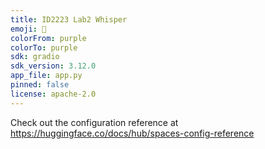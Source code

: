 ```yaml
---
title: ID2223 Lab2 Whisper
emoji: 🐨
colorFrom: purple
colorTo: purple
sdk: gradio
sdk_version: 3.12.0
app_file: app.py
pinned: false
license: apache-2.0
---
```


Check out the configuration reference at https://huggingface.co/docs/hub/spaces-config-reference
